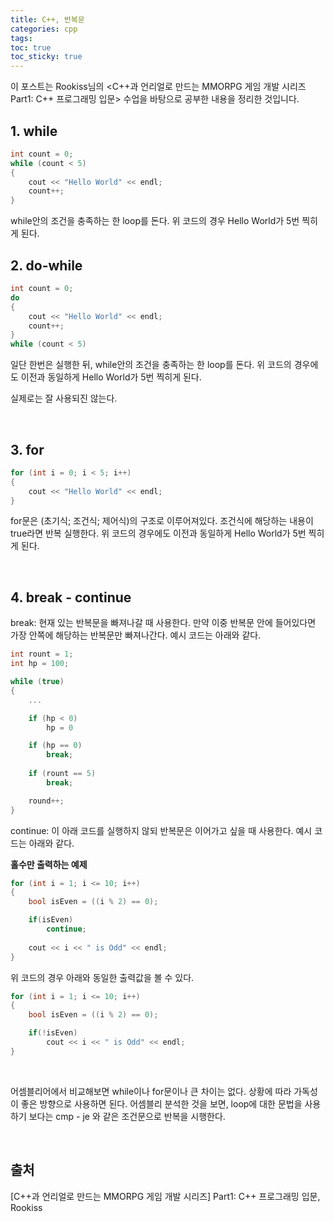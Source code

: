 ```yaml
---
title: C++, 반복문
categories: cpp
tags: 
toc: true
toc_sticky: true
---
```


이 포스트는 Rookiss님의 \<C++과 언리얼로 만드는 MMORPG 게임 개발 시리즈 Part1: C++ 프로그래밍 입문> 수업을 바탕으로 공부한 내용을 정리한 것입니다. 

## **1. while**

```c++
int count = 0;
while (count < 5)
{
    cout << "Hello World" << endl;
    count++;
}
```

while안의 조건을 충족하는 한 loop를 돈다. 위 코드의 경우 Hello World가 5번 찍히게 된다. 
<br/>

## **2. do-while**

```c++
int count = 0;
do
{
    cout << "Hello World" << endl;
    count++;
}
while (count < 5)
```

일단 한번은 실행한 뒤, while안의 조건을 충족하는 한 loop를 돈다. 위 코드의 경우에도 이전과 동일하게 Hello World가 5번 찍히게 된다. 

실제로는 잘 사용되진 않는다.

<br/>

## **3. for**

```c++
for (int i = 0; i < 5; i++)
{
    cout << "Hello World" << endl;
}
```

for문은 (초기식; 조건식; 제어식)의 구조로 이루어져있다. 조건식에 해당하는 내용이 true라면 반복 실행한다. 위 코드의 경우에도 이전과 동일하게 Hello World가 5번 찍히게 된다. 

<br/>

## **4. break - continue**

break: 현재 있는 반복문을 빠져나갈 때 사용한다. 만약 이중 반복문 안에 들어있다면 가장 안쪽에 해당하는 반복문만 빠져나간다. 예시 코드는 아래와 같다.

```c++
int rount = 1;
int hp = 100;

while (true)
{
    ...

    if (hp < 0)
        hp = 0

    if (hp == 0)
        break;
    
    if (rount == 5)
        break;

    round++;
} 
```

continue: 이 아래 코드를 실행하지 않되 반복문은 이어가고 싶을 때 사용한다. 예시 코드는 아래와 같다. 

**홀수만 출력하는 예제**

```c++
for (int i = 1; i <= 10; i++)
{
    bool isEven = ((i % 2) == 0);

    if(isEven)
        continue;
    
    cout << i << " is Odd" << endl;
}
```

위 코드의 경우 아래와 동일한 출력값을 볼 수 있다. 
```c++
for (int i = 1; i <= 10; i++)
{
    bool isEven = ((i % 2) == 0);

    if(!isEven)
        cout << i << " is Odd" << endl;
}
```

<br/>

어셈블리어에서 비교해보면 while이나 for문이나 큰 차이는 없다. 상황에 따라 가독성이 좋은 방향으로 사용하면 된다. 어셈블리 분석한 것을 보면, loop에 대한 문법을 사용하기 보다는 cmp - je 와 같은 조건문으로 반복을 시행한다. 

<br/>

## **출처**

[C++과 언리얼로 만드는 MMORPG 게임 개발 시리즈] Part1: C++ 프로그래밍 입문, Rookiss
